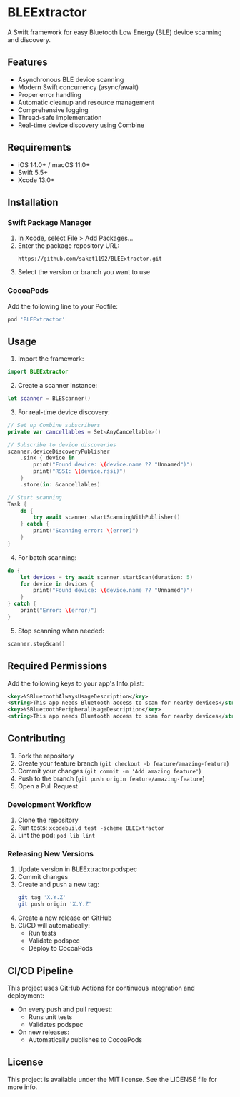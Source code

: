# BLEExtractor

A Swift framework for easy Bluetooth Low Energy (BLE) device scanning and discovery.

## Features

- Asynchronous BLE device scanning
- Modern Swift concurrency (async/await)
- Proper error handling
- Automatic cleanup and resource management
- Comprehensive logging
- Thread-safe implementation
- Real-time device discovery using Combine

## Requirements

- iOS 14.0+ / macOS 11.0+
- Swift 5.5+
- Xcode 13.0+

## Installation

### Swift Package Manager

1. In Xcode, select File > Add Packages...
2. Enter the package repository URL:
   ```
   https://github.com/saket1192/BLEExtractor.git
   ```
3. Select the version or branch you want to use

### CocoaPods

Add the following line to your Podfile:

```ruby
pod 'BLEExtractor'
```

## Usage

1. Import the framework:
```swift
import BLEExtractor
```

2. Create a scanner instance:
```swift
let scanner = BLEScanner()
```

3. For real-time device discovery:
```swift
// Set up Combine subscribers
private var cancellables = Set<AnyCancellable>()

// Subscribe to device discoveries
scanner.deviceDiscoveryPublisher
    .sink { device in
        print("Found device: \(device.name ?? "Unnamed")")
        print("RSSI: \(device.rssi)")
    }
    .store(in: &cancellables)

// Start scanning
Task {
    do {
        try await scanner.startScanningWithPublisher()
    } catch {
        print("Scanning error: \(error)")
    }
}
```

4. For batch scanning:
```swift
do {
    let devices = try await scanner.startScan(duration: 5)
    for device in devices {
        print("Found device: \(device.name ?? "Unnamed")")
    }
} catch {
    print("Error: \(error)")
}
```

5. Stop scanning when needed:
```swift
scanner.stopScan()
```

## Required Permissions

Add the following keys to your app's Info.plist:

```xml
<key>NSBluetoothAlwaysUsageDescription</key>
<string>This app needs Bluetooth access to scan for nearby devices</string>
<key>NSBluetoothPeripheralUsageDescription</key>
<string>This app needs Bluetooth access to scan for nearby devices</string>
```

## Contributing

1. Fork the repository
2. Create your feature branch (`git checkout -b feature/amazing-feature`)
3. Commit your changes (`git commit -m 'Add amazing feature'`)
4. Push to the branch (`git push origin feature/amazing-feature`)
5. Open a Pull Request

### Development Workflow

1. Clone the repository
2. Run tests: `xcodebuild test -scheme BLEExtractor`
3. Lint the pod: `pod lib lint`

### Releasing New Versions

1. Update version in BLEExtractor.podspec
2. Commit changes
3. Create and push a new tag:
   ```bash
   git tag 'X.Y.Z'
   git push origin 'X.Y.Z'
   ```
4. Create a new release on GitHub
5. CI/CD will automatically:
   - Run tests
   - Validate podspec
   - Deploy to CocoaPods

## CI/CD Pipeline

This project uses GitHub Actions for continuous integration and deployment:

- On every push and pull request:
  - Runs unit tests
  - Validates podspec
- On new releases:
  - Automatically publishes to CocoaPods

## License

This project is available under the MIT license. See the LICENSE file for more info. 